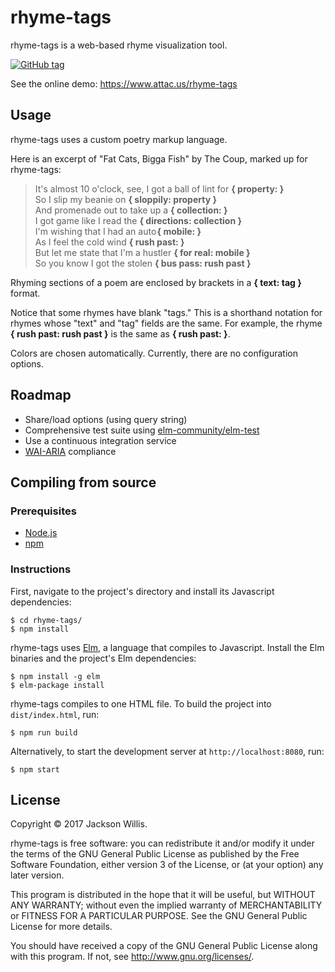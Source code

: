 # rhyme-tags

rhyme-tags is a web-based rhyme visualization tool.

[![GitHub tag](https://img.shields.io/github/tag/jackwillis/rhyme-tags.svg?style=flat-square)]()

See the online demo: https://www.attac.us/rhyme-tags

## Usage

rhyme-tags uses a custom poetry markup language.

Here is an excerpt of "Fat Cats, Bigga Fish" by The Coup,
marked up for rhyme-tags:

> It's almost 10 o'clock, see, I got a ball of lint for **{ property: }**  
> So I slip my beanie on **{ sloppily: property }**  
> And promenade out to take up a **{ collection: }**  
> I got game like I read the **{ directions: collection }**  
> I'm wishing that I had an auto **{ mobile: }**  
> As I feel the cold wind **{ rush past: }**  
> But let me state that I'm a hustler **{ for real: mobile }**  
> So you know I got the stolen **{ bus pass: rush past }**
    
Rhyming sections of a poem are enclosed by brackets in a
**{ text: tag }** format.

Notice that some rhymes have blank "tags."
This is a shorthand notation for rhymes whose "text" and "tag" fields are the same.
For example, the rhyme **{ rush past: rush past }** is the same as **{ rush past: }**.

Colors are chosen automatically.
Currently, there are no configuration options.

## Roadmap

* Share/load options (using query string)
* Comprehensive test suite using [elm-community/elm-test](https://github.com/elm-community/elm-test/)
* Use a continuous integration service
* [WAI-ARIA](https://www.w3.org/WAI/intro/aria) compliance

## Compiling from source

### Prerequisites

* [Node.js](https://nodejs.org)
* [npm](https://www.npmjs.com)

### Instructions

First, navigate to the project's directory and
install its Javascript dependencies:

    $ cd rhyme-tags/
    $ npm install

rhyme-tags uses [Elm](http://elm-lang.org),
a language that compiles to Javascript.
Install the Elm binaries and the project's Elm dependencies:

    $ npm install -g elm
    $ elm-package install

rhyme-tags compiles to one HTML file.
To build the project into `dist/index.html`, run:

    $ npm run build

Alternatively, to start the development server at `http://localhost:8080`, run:

    $ npm start

## License

Copyright © 2017 Jackson Willis.

rhyme-tags is free software: you can redistribute it and/or modify
it under the terms of the GNU General Public License as published by
the Free Software Foundation, either version 3 of the License, or
(at your option) any later version.

This program is distributed in the hope that it will be useful,
but WITHOUT ANY WARRANTY; without even the implied warranty of
MERCHANTABILITY or FITNESS FOR A PARTICULAR PURPOSE.  See the
GNU General Public License for more details.

You should have received a copy of the GNU General Public License
along with this program.  If not, see <http://www.gnu.org/licenses/>.